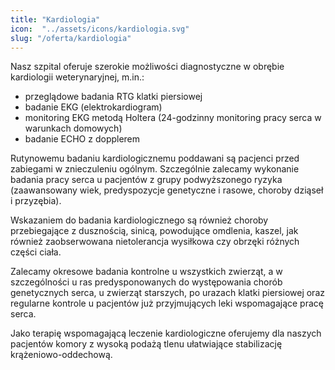 ```yaml
---
title: "Kardiologia"
icon:  "../assets/icons/kardiologia.svg"
slug: "/oferta/kardiologia"
---
```


Nasz szpital oferuje szerokie możliwości diagnostyczne w obrębie kardiologii weterynaryjnej, m.in.:

* przeglądowe badania RTG klatki piersiowej
* badanie EKG (elektrokardiogram)
* monitoring EKG metodą Holtera (24-godzinny monitoring pracy serca w warunkach domowych)
* badanie ECHO z dopplerem

Rutynowemu badaniu kardiologicznemu poddawani są pacjenci przed zabiegami w znieczuleniu ogólnym. Szczególnie zalecamy wykonanie badania pracy serca u pacjentów z grupy podwyższonego ryzyka (zaawansowany wiek, predyspozycje genetyczne i rasowe, choroby dziąseł i przyzębia).

Wskazaniem do badania kardiologicznego są również choroby przebiegające z dusznością, sinicą, powodujące omdlenia, kaszel, jak również zaobserwowana nietolerancja wysiłkowa czy obrzęki różnych części ciała.

Zalecamy okresowe badania kontrolne u wszystkich zwierząt, a w szczególności u ras predysponowanych do występowania chorób genetycznych serca, u zwierząt starszych, po urazach klatki piersiowej oraz regularne kontrole u pacjentów już przyjmujących leki wspomagające pracę serca.

Jako terapię wspomagającą leczenie kardiologiczne oferujemy dla naszych pacjentów komory z wysoką podażą tlenu ułatwiające stabilizację krążeniowo-oddechową.